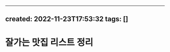 
<!-- The actual contents of the template begin after the `---` thematic break immediately below this line-->
---
created: 2022-11-23T17:53:32
tags: []
---

# 잘가는 맛집 리스트 정리